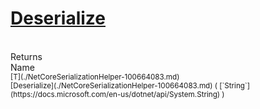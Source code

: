 # [Deserialize](./NetCoreSerializationHelper-100664083.md)


<br>
Returns<img width=542/>Name
<br>
<sub>[T](./NetCoreSerializationHelper-100664083.md)</sub><img width=500/><sub>[Deserialize](./NetCoreSerializationHelper-100664083.md) ( [`String`](https://docs.microsoft.com/en-us/dotnet/api/System.String) )</sub><br>


